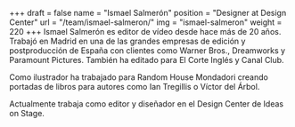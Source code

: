 +++
draft		= false
name		= "Ismael Salmerón"
position 	= "Designer at Design Center"
url			= "/team/ismael-salmeron/"
img			= "ismael-salmeron"
weight		= 220
+++
Ismael Salmerón es editor de vídeo desde hace más de 20 años. Trabajó en Madrid en una de las grandes empresas de edición y postproducción de España con clientes como Warner Bros., Dreamworks y Paramount Pictures. También ha editado para El Corte Inglés y Canal Club.

Como ilustrador ha trabajado para Random House Mondadori creando portadas de libros para autores como Ian Tregillis o Víctor del Árbol.

Actualmente trabaja como editor y diseñador en el Design Center de Ideas on Stage. 